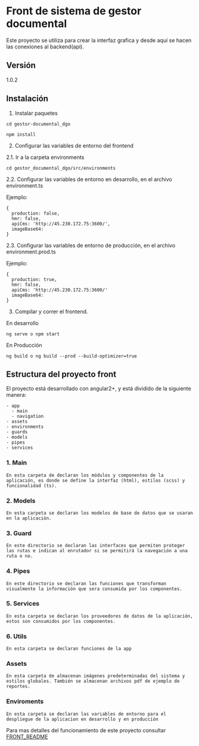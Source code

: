 
# Front de sistema de gestor documental

Este proyecto se utiliza para crear la interfaz grafica y desde aquí se hacen las conexiones al backend(api).

## Versión

1.0.2

## Instalación

1. Instalar paquetes

```
cd gestor-documental_dgo

npm install
```

2. Configurar las variables de entorno del frontend

  2.1. Ir a la carpeta environments

  ```
  cd gestor_documental_dgo/src/environments
  ```

  2.2. Configurar las variables de entorno en desarrollo, en el archivo environment.ts

  Ejemplo:

  ```
  {
    production: false,
    hmr: false,
    apiCms: 'http://45.230.172.75:3600/',
    imageBase64:
  }

  ```

  2.3. Configurar las variables de entorno de producción, en el archivo environment.prod.ts

  Ejemplo:

  ```
  {
    production: true,
    hmr: false,
    apiCms: 'http://45.230.172.75:3600/'
    imageBase64:
  }
  ```

3. Compilar y correr el frontend.

En desarrollo

```
ng serve o npm start
```

En Producción

```
ng build o ng build --prod --build-optimizer=true
```
## Estructura del proyecto front

El proyecto está desarrollado con angular2+, y está dividido de la siguiente manera:

```
- app
  - main
  - navigation
- assets
- environments
- guards
- models
- pipes
- services
```

### 1. Main
```
En esta carpeta de declaran los módulos y componentes de la aplicación, es donde se define la interfaz (html), estilos (scss) y funcionalidad (ts). 
```
### 2. Models
```
En esta carpeta se declaran los modelos de base de datos que se usaran en la aplicación.
```
### 3. Guard
```
En este directorio se declaran las interfaces que permiten proteger las rutas e indican al enrutador si se permitirá la navegación a una ruta o no.
```
### 4. Pipes
```
En este directorio se declaran las funciones que transforman visualmente la información que sera consumida por los componentes.
```
### 5. Services
```
En esta carpeta se declaran los proveedores de datos de la aplicación, estos son consumidos por los componentes.
```
### 6. Utils
```
En esta carpeta se declaran funciones de la app
```
### Assets
```
En esta carpeta de almacenan imágenes predeterminadas del sistema y estilos globales. También se almacenan archivos pdf de ejemplo de reportes.
```
### Enviroments
```
En esta carpeta se declaran las variables de entorno para el despliegue de la aplicacion en desarrollo y en producción
```

Para mas detalles del funcionamiento de este proyecto consultar [FRONT_README](./FRONT_README.md)
